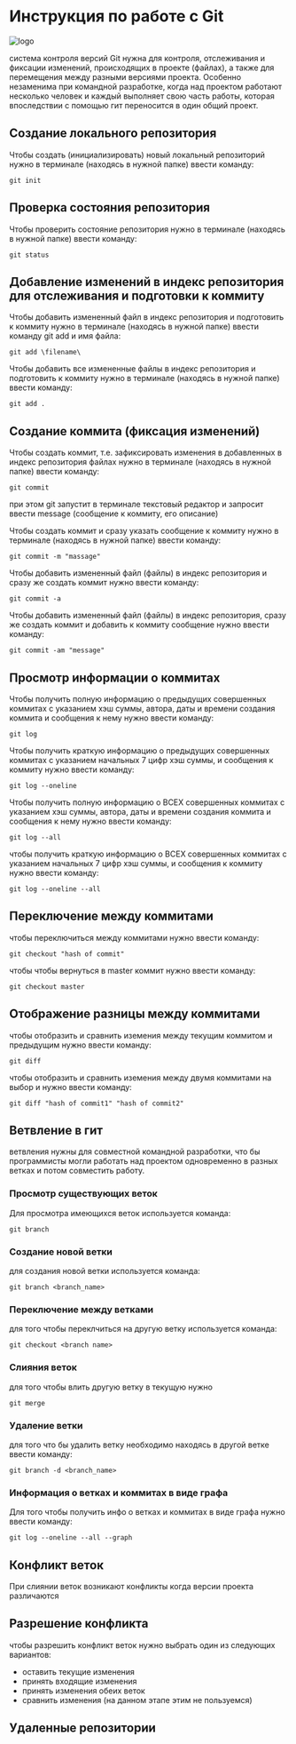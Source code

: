 # **Инструкция по работе с Git**

![logo](1(2).jpg)

система контроля версий Git нужна для контроля, отслеживания и фиксации изменений, происходящих в проекте (файлах), а также для перемещения между разными версиями проекта. Особенно незаменима при командной разработке, когда над проектом работают несколько человек и каждый выполняет свою часть работы, которая впоследствии с помощью гит переносится в один общий проект.

## Создание локального репозитория

Чтобы создать (инициализировать) новый локальный репозиторий нужно в терминале (находясь в нужной папке) ввести команду:

    git init

## Проверка состояния репозитория

Чтобы проверить состояние репозитория нужно в терминале (находясь в нужной папке) ввести команду:

    git status

## Добавление изменений в индекс репозитория для отслеживания и подготовки к коммиту

Чтобы добавить измененный файл в индекс репозитория и подготовить к коммиту нужно в терминале (находясь в нужной папке) ввести команду git add и имя файла:

    git add \filename\

Чтобы добавить все измененные файлы в индекс репозитория и подготовить к коммиту нужно в терминале (находясь в нужной папке) ввести команду:

    git add .

## Создание коммита (фиксация изменений)

Чтобы создать коммит, т.е. зафиксировать изменения в добавленных в индекс репозитория файлах нужно в терминале (находясь в нужной папке) ввести команду:

    git commit

при этом git запустит в терминале текстовый редактор и запросит ввести message (сообщение к коммиту, его описание)

Чтобы создать коммит и сразу указать сообщение к коммиту нужно в терминале (находясь в нужной папке) ввести команду:

    git commit -m "massage"

Чтобы добавить измененный файл (файлы) в индекс репозитория и сразу же создать коммит нужно  ввести команду:

    git commit -a

Чтобы добавить измененный файл (файлы) в индекс репозитория, сразу же создать коммит и добавить к коммиту сообщение нужно ввести команду:

    git commit -am "message"

## Просмотр информации о коммитах

Чтобы получить полную информацию о предыдущих совершенных коммитах с указанием хэш суммы, автора, даты и времени создания коммита и сообщения к нему нужно ввести команду:

    git log

Чтобы получить краткую информацию о предыдущих совершенных коммитах с указанием начальных 7 цифр хэш суммы, и сообщения к коммиту нужно ввести команду:

    git log --oneline

Чтобы получить полную информацию о ВСЕХ совершенных коммитах с указанием хэш суммы, автора, даты и времени создания коммита и сообщения к нему нужно ввести команду:

    git log --all

чтобы получить краткую информацию о ВСЕХ совершенных коммитах с указанием начальных 7 цифр хэш суммы, и сообщения к коммиту нужно ввести команду:

    git log --oneline --all

## Переключение между коммитами

чтобы переключиться между коммитами нужно ввести команду:

    git checkout "hash of commit"

чтобы чтобы вернуться в master коммит нужно ввести команду:

    git checkout master

## Отображение разницы между коммитами

чтобы отобразить и сравнить иземения между текущим коммитом и предыдущим нужно ввести команду:

    git diff

чтобы отобразить и сравнить иземения между двумя коммитами на выбор и нужно ввести команду:

    git diff "hash of commit1" "hash of commit2"   

## Ветвление в гит 

ветвления нужны для совместной командной разработки, что бы программисты могли работать над проектом одновременно в разных ветках и потом совместить работу.

### Просмотр существующих веток

Для просмотра имеющихся веток используется команда:

    git branch

### Создание новой ветки

для создания новой ветки используется команда:

    git branch <branch_name>

### Переключение между ветками

для того чтобы переклчиться на другую ветку используется команда:

    git checkout <branch name>

### Слияния веток

для того чтобы влить другую ветку в текущую нужно

    git merge

### Удаление ветки

для того что бы удалить ветку необходимо находясь в другой ветке ввести команду:

    git branch -d <branch_name>

### Информация о ветках и коммитах в виде графа

Для того чтобы получить инфо о ветках и коммитах в виде графа нужно ввести команду:

    git log --oneline --all --graph

## Конфликт веток

При слиянии веток возникают конфликты когда версии проекта различаются

## Разрешение конфликта

чтобы разрешить конфликт веток нужно выбрать один из следующих вариантов:
* оставить текущие изменения
* принять входящие изменения
* принять изменения обеих веток
* сравнить изменения (на данном этапе этим не пользуемся)

## Удаленные репозитории
